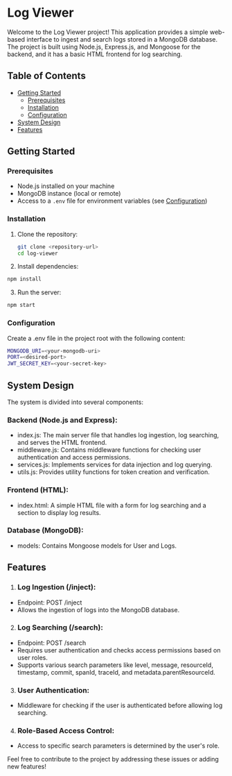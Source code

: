 # Log Viewer

Welcome to the Log Viewer project! This application provides a simple web-based interface to ingest and search logs stored in a MongoDB database. The project is built using Node.js, Express.js, and Mongoose for the backend, and it has a basic HTML frontend for log searching.

## Table of Contents
- [Getting Started](#getting-started)
  - [Prerequisites](#prerequisites)
  - [Installation](#installation)
  - [Configuration](#configuration)
- [System Design](#system-design)
- [Features](#features)

## Getting Started

### Prerequisites
- Node.js installed on your machine
- MongoDB instance (local or remote)
- Access to a `.env` file for environment variables (see [Configuration](#configuration))

### Installation
1. Clone the repository:
   ```bash
   git clone <repository-url>
   cd log-viewer
2. Install dependencies:
  ```bash
  npm install
  ```
3. Run the server:
  ```bash
  npm start
  ```
### Configuration
Create a .env file in the project root with the following content:
  ```bash
  MONGODB_URI=<your-mongodb-uri>
  PORT=<desired-port>
  JWT_SECRET_KEY=<your-secret-key>
  ```
## System Design
The system is divided into several components:

### Backend (Node.js and Express):

- index.js: The main server file that handles log ingestion, log searching, and serves the HTML frontend.
- middleware.js: Contains middleware functions for checking user authentication and access permissions.
- services.js: Implements services for data injection and log querying.
- utils.js: Provides utility functions for token creation and verification.
### Frontend (HTML):

- index.html: A simple HTML file with a form for log searching and a section to display log results.
### Database (MongoDB):

- models: Contains Mongoose models for User and Logs.

## Features
1. ### Log Ingestion (/inject):

- Endpoint: POST /inject
- Allows the ingestion of logs into the MongoDB database.
2. ### Log Searching (/search):

- Endpoint: POST /search
- Requires user authentication and checks access permissions based on user roles.
- Supports various search parameters like level, message, resourceId, timestamp, commit, spanId, traceId, and metadata.parentResourceId.
3. ### User Authentication:

- Middleware for checking if the user is authenticated before allowing log searching.
4. ### Role-Based Access Control:

- Access to specific search parameters is determined by the user's role.

Feel free to contribute to the project by addressing these issues or adding new features!
